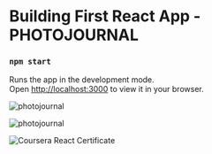 # Building First React App - PHOTOJOURNAL


### `npm start`

Runs the app in the development mode.\
Open [http://localhost:3000](http://localhost:3000) to view it in your browser.


![photojournal](https://user-images.githubusercontent.com/56365809/198724902-b54e3174-ec43-4a6b-9073-6c808e0089eb.png)


![photojournal](https://user-images.githubusercontent.com/56365809/198716633-3a1890f2-044b-4e41-883b-4e8841b46771.png)


![Coursera React Certificate](https://user-images.githubusercontent.com/56365809/198727241-46b12c0a-b298-4032-aba5-2f9705151f11.jpg)

